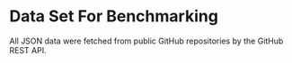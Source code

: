 # Data Set For Benchmarking

All JSON data were fetched from public GitHub repositories by the GitHub REST API.
